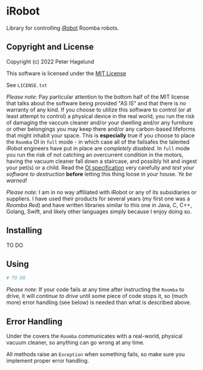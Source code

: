 # iRobot

Library for controlling [iRobot](https://www.irobot.com) Roomba robots.

## Copyright and License

Copyright (c) 2022 Peter Hagelund

This software is licensed under the [MIT License](https://en.wikipedia.org/wiki/MIT_License)

See `LICENSE.txt`

_Please note:_ Pay particular attention to the bottom half of the MIT license that talks about the software being provided "AS IS"
and that there is no warranty of any kind. If you choose to utilize this software to control (or at least attempt to control) a physical
device in the real world, you run the risk of damaging the vaccum cleaner and/or your dwelling and/or any furniture or other
belongings you may keep there and/or any carbon-based lifeforms that might inhabit your space. This is **especially** true if you
choose to place the `Roomba` OI in `full` mode - in which case all of the failsafes the talented iRobot engineers have put in place
are *completely disabled*. In `full` mode you run the risk of not catching an overcurrent condition in the motors, having the vacuum
cleaner fall down a staircase, and possibly hit and ingest your pet(s) or a child. Read the [OI specification](https://www.irobot.lv/uploaded_files/File/iRobot_Roomba_500_Open_Interface_Spec.pdf)
very carefully and _test your software to destruction_ **before** letting this thing loose in your house. _Ye be warned!_

_Please note:_ I am in no way affiliated with iRobot or any of its subsidiaries or suppliers. I have used their products for several
years (my first one was a _Roomba Red_) and have written libraries similar to this one in Java, C, C++, Golang, Swift, and likely other languages simply because I enjoy doing so.

## Installing

TO DO

## Using
```python
# TO DO
```

_Please note:_ If your code fails at any time after instructing the `Roomba` to drive, it will _continue to drive_ until some piece of code stops it,
so (much more) error handling (see below) is needed than what is described above.

## Error Handling

Under the covers the `Roomba` communicates with a real-world, physical vacuum cleaner, so anything can go wrong at any time.

All methods raise an `Exception` when something fails, so make sure you implement proper error handling.
